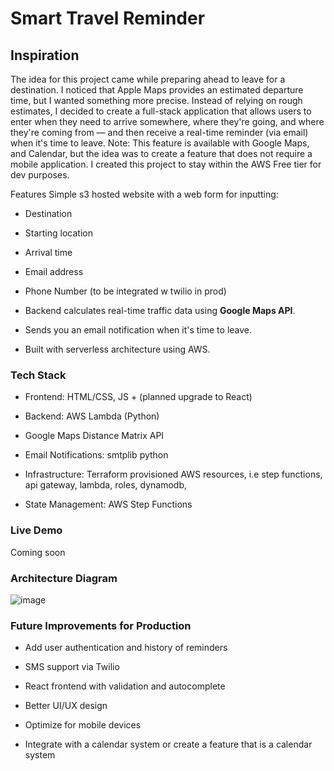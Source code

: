 # Smart Travel Reminder
## Inspiration

The idea for this project came while preparing ahead to leave for a destination. I noticed that Apple Maps provides an estimated departure time, but I wanted something more precise. Instead of relying on rough estimates, I decided to create a full-stack application that allows users to enter when they need to arrive somewhere, where they're going, and where they're coming from — and then receive a real-time reminder (via email) when it's time to leave. Note: This feature is available with Google Maps, and Calendar, but the idea was to create a feature that does not require a mobile application. I created this project to stay within the AWS Free tier for dev purposes.

Features
Simple s3 hosted website with a web form for inputting:

* Destination

* Starting location

* Arrival time

* Email address

* Phone Number (to be integrated w twilio in prod)

- Backend calculates real-time traffic data using **Google Maps API**.

- Sends you an email notification when it's time to leave.

- Built with serverless architecture using AWS.

### Tech Stack
- Frontend: HTML/CSS, JS + (planned upgrade to React)

- Backend: AWS Lambda (Python)

- Google Maps Distance Matrix API

- Email Notifications: smtplib python

- Infrastructure: Terraform provisioned AWS resources, i.e step functions, api gateway, lambda, roles, dynamodb,

- State Management: AWS Step Functions

### Live Demo
Coming soon 

### Architecture Diagram
![image](https://github.com/user-attachments/assets/3b3b7b49-e9be-448c-8e9b-b524f5b2250a)


### Future Improvements for Production
- Add user authentication and history of reminders

- SMS support via Twilio

- React frontend with validation and autocomplete

- Better UI/UX design

- Optimize for mobile devices
  
- Integrate with a calendar system or create a feature that is a calendar system
